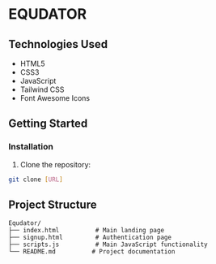 # EQUDATOR

## Technologies Used

- HTML5
- CSS3
- JavaScript
- Tailwind CSS
- Font Awesome Icons

## Getting Started

### Installation

1. Clone the repository:
```bash
git clone [URL]
```

## Project Structure

```
Equdator/
├── index.html          # Main landing page
├── signup.html         # Authentication page
├── scripts.js          # Main JavaScript functionality
└── README.md          # Project documentation
```

